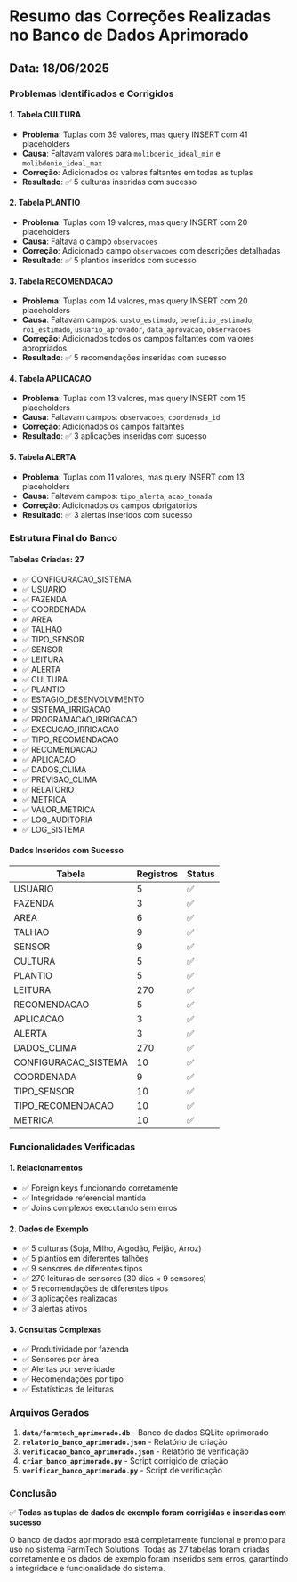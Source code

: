 # Resumo das Correções Realizadas no Banco de Dados Aprimorado

## Data: 18/06/2025

### Problemas Identificados e Corrigidos

#### 1. **Tabela CULTURA**
- **Problema**: Tuplas com 39 valores, mas query INSERT com 41 placeholders
- **Causa**: Faltavam valores para `molibdenio_ideal_min` e `molibdenio_ideal_max`
- **Correção**: Adicionados os valores faltantes em todas as tuplas
- **Resultado**: ✅ 5 culturas inseridas com sucesso

#### 2. **Tabela PLANTIO**
- **Problema**: Tuplas com 19 valores, mas query INSERT com 20 placeholders
- **Causa**: Faltava o campo `observacoes`
- **Correção**: Adicionado campo `observacoes` com descrições detalhadas
- **Resultado**: ✅ 5 plantios inseridos com sucesso

#### 3. **Tabela RECOMENDACAO**
- **Problema**: Tuplas com 14 valores, mas query INSERT com 20 placeholders
- **Causa**: Faltavam campos: `custo_estimado`, `beneficio_estimado`, `roi_estimado`, `usuario_aprovador`, `data_aprovacao`, `observacoes`
- **Correção**: Adicionados todos os campos faltantes com valores apropriados
- **Resultado**: ✅ 5 recomendações inseridas com sucesso

#### 4. **Tabela APLICACAO**
- **Problema**: Tuplas com 13 valores, mas query INSERT com 15 placeholders
- **Causa**: Faltavam campos: `observacoes`, `coordenada_id`
- **Correção**: Adicionados os campos faltantes
- **Resultado**: ✅ 3 aplicações inseridas com sucesso

#### 5. **Tabela ALERTA**
- **Problema**: Tuplas com 11 valores, mas query INSERT com 13 placeholders
- **Causa**: Faltavam campos: `tipo_alerta`, `acao_tomada`
- **Correção**: Adicionados os campos obrigatórios
- **Resultado**: ✅ 3 alertas inseridos com sucesso

### Estrutura Final do Banco

#### Tabelas Criadas: 27
- ✅ CONFIGURACAO_SISTEMA
- ✅ USUARIO
- ✅ FAZENDA
- ✅ COORDENADA
- ✅ AREA
- ✅ TALHAO
- ✅ TIPO_SENSOR
- ✅ SENSOR
- ✅ LEITURA
- ✅ ALERTA
- ✅ CULTURA
- ✅ PLANTIO
- ✅ ESTAGIO_DESENVOLVIMENTO
- ✅ SISTEMA_IRRIGACAO
- ✅ PROGRAMACAO_IRRIGACAO
- ✅ EXECUCAO_IRRIGACAO
- ✅ TIPO_RECOMENDACAO
- ✅ RECOMENDACAO
- ✅ APLICACAO
- ✅ DADOS_CLIMA
- ✅ PREVISAO_CLIMA
- ✅ RELATORIO
- ✅ METRICA
- ✅ VALOR_METRICA
- ✅ LOG_AUDITORIA
- ✅ LOG_SISTEMA

#### Dados Inseridos com Sucesso

| Tabela | Registros | Status |
|--------|-----------|--------|
| USUARIO | 5 | ✅ |
| FAZENDA | 3 | ✅ |
| AREA | 6 | ✅ |
| TALHAO | 9 | ✅ |
| SENSOR | 9 | ✅ |
| CULTURA | 5 | ✅ |
| PLANTIO | 5 | ✅ |
| LEITURA | 270 | ✅ |
| RECOMENDACAO | 5 | ✅ |
| APLICACAO | 3 | ✅ |
| ALERTA | 3 | ✅ |
| DADOS_CLIMA | 270 | ✅ |
| CONFIGURACAO_SISTEMA | 10 | ✅ |
| COORDENADA | 9 | ✅ |
| TIPO_SENSOR | 10 | ✅ |
| TIPO_RECOMENDACAO | 10 | ✅ |
| METRICA | 10 | ✅ |

### Funcionalidades Verificadas

#### 1. **Relacionamentos**
- ✅ Foreign keys funcionando corretamente
- ✅ Integridade referencial mantida
- ✅ Joins complexos executando sem erros

#### 2. **Dados de Exemplo**
- ✅ 5 culturas (Soja, Milho, Algodão, Feijão, Arroz)
- ✅ 5 plantios em diferentes talhões
- ✅ 9 sensores de diferentes tipos
- ✅ 270 leituras de sensores (30 dias × 9 sensores)
- ✅ 5 recomendações de diferentes tipos
- ✅ 3 aplicações realizadas
- ✅ 3 alertas ativos

#### 3. **Consultas Complexas**
- ✅ Produtividade por fazenda
- ✅ Sensores por área
- ✅ Alertas por severidade
- ✅ Recomendações por tipo
- ✅ Estatísticas de leituras

### Arquivos Gerados

1. **`data/farmtech_aprimorado.db`** - Banco de dados SQLite aprimorado
2. **`relatorio_banco_aprimorado.json`** - Relatório de criação
3. **`verificacao_banco_aprimorado.json`** - Relatório de verificação
4. **`criar_banco_aprimorado.py`** - Script corrigido de criação
5. **`verificar_banco_aprimorado.py`** - Script de verificação

### Conclusão

✅ **Todas as tuplas de dados de exemplo foram corrigidas e inseridas com sucesso**

O banco de dados aprimorado está completamente funcional e pronto para uso no sistema FarmTech Solutions. Todas as 27 tabelas foram criadas corretamente e os dados de exemplo foram inseridos sem erros, garantindo a integridade e funcionalidade do sistema. 